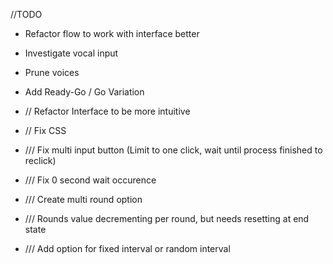 //TODO


- Refactor flow to work with interface better

- Investigate vocal input
- Prune voices
- Add Ready-Go / Go Variation

- // Refactor Interface to be more intuitive
- // Fix CSS
- /// Fix multi input button (Limit to one click, wait until process finished to reclick)
- /// Fix 0 second wait occurence
- /// Create multi round option
- /// Rounds value decrementing per round, but needs resetting at end state
- /// Add option for fixed interval or random interval